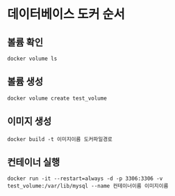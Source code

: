 # 데이터베이스 도커 순서

## 볼륨 확인

```
docker volume ls
```

## 볼륨 생성

```
docker volume create test_volume
```

## 이미지 생성

```
docker build -t 이미지이름 도커파일경로
```

## 컨테이너 실행

```
docker run -it --restart=always -d -p 3306:3306 -v test_volume:/var/lib/mysql --name 컨테이너이름 이미지이름
```
